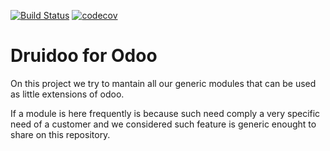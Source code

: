 [![Build Status](https://travis-ci.com/druidoo/druidoo-addons.svg?branch=12.0)](https://travis-ci.com/druidoo/druidoo-addons)
[![codecov](https://codecov.io/gh/druidoo/druidoo-addons/branch/12.0/graph/badge.svg)](https://codecov.io/gh/druidoo/druidoo-addons)

Druidoo for Odoo
===

On this project we try to mantain all our generic modules that can be used as
little extensions of odoo.

If a module is here frequently is because such need comply a very specific need
of a customer and we considered such feature is generic enought to share on
this repository.
